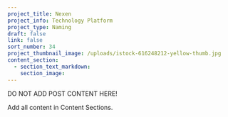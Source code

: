 ```yaml
---
project_title: Nexen
project_info: Technology Platform
project_type: Naming
draft: false
link: false
sort_number: 34
project_thumbnail_image: /uploads/istock-616248212-yellow-thumb.jpg
content_section:
  - section_text_markdown:
    section_image:
---
```



DO NOT ADD POST CONTENT HERE!

Add all content in Content Sections.